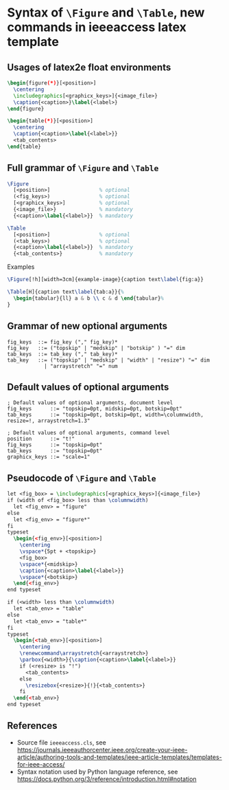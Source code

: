 # Syntax of `\Figure` and `\Table`, new commands in ieeeaccess latex template

## Usages of latex2e float environments

```tex
\begin{figure(*)}[<position>]
  \centering
  \includegraphics[<graphicx_keys>]{<image_file>}
  \caption{<caption>}\label{<label>}
\end{figure}

\begin{table(*)}[<position>]
  \centering
  \caption{<caption>\label{<label>}}
  <tab_contents>
\end{table}
```


## Full grammar of `\Figure` and `\Table`

```tex
\Figure
  [<position>]                % optional
  (<fig_keys>)                % optional
  [<graphicx_keys>]           % optional
  {<image_file>}              % mandatory
  {<caption>\label{<label>}}  % mandatory

\Table
  [<position>]                % optional
  (<tab_keys>)                % optional
  {<caption>\label{<label>}}  % mandatory
  {<tab_contents>}            % mandatory
```

Examples

```tex
\Figure[!h][width=3cm]{example-image}{caption text\label{fig:a}}

\Table[H]{caption text\label{tab:a}}{%
  \begin{tabular}{ll} a & b \\ c & d \end{tabular}%
}
```

## Grammar of new optional arguments

```abnf
fig_keys  ::= fig_key ("," fig_key)*
fig_key   ::= ("topskip" | "medskip" | "botskip" ) "=" dim
tab_keys  ::= tab_key ("," tab_key)*
tab_key   ::= ("topskip" | "medskip" | "width" | "resize") "=" dim 
            | "arraystretch" "=" num
```


## Default values of optional arguments

```abnf
; Default values of optional arguments, document level
fig_keys      ::= "topskip=0pt, midskip=0pt, botskip=0pt"
tab_keys      ::= "topskip=0pt, botskip=0pt, width=\columnwidth, resize=!, arraystretch=1.3"

; Default values of optional arguments, command level
position      ::= "t!"
fig_keys      ::= "topskip=0pt"
tab_keys      ::= "topskip=0pt"
graphicx_keys ::= "scale=1"
```


## Pseudocode of `\Figure` and `\Table`

```tex
let <fig_box> = \includegraphics[<graphicx_keys>]{<image_file>}
if (width of <fig_box> less than \columnwidth)
  let <fig_env> = "figure"
else
  let <fig_env> = "figure*"
fi
typeset
  \begin{<fig_env>}[<position>]
    \centering
    \vspace*{5pt + <topskip>}
    <fig_box>
    \vspace*{<midskip>}
    \caption{<caption>\label{<label>}}
    \vspace*{<botskip>}
  \end{<fig_env>}
end typeset
```

```tex
if (<width> less than \columnwidth)
  let <tab_env> = "table"
else
  let <tab_env> = "table*"
fi
typeset
  \begin{<tab_env>}[<position>]
    \centering
    \renewcommand\arraystretch{<arraystretch>}
    \parbox{<width>}{\caption{<caption>\label{<label>}}
    if (<resize> is "!")
      <tab_contents>
    else
      \resizebox{<resize>}{!}{<tab_contents>}
    fi
  \end{<tab_env>}
end typeset
```

## References
 - Source file `ieeeaccess.cls`, see  https://journals.ieeeauthorcenter.ieee.org/create-your-ieee-article/authoring-tools-and-templates/ieee-article-templates/templates-for-ieee-access/
 - Syntax notation used by Python language reference, see https://docs.python.org/3/reference/introduction.html#notation
